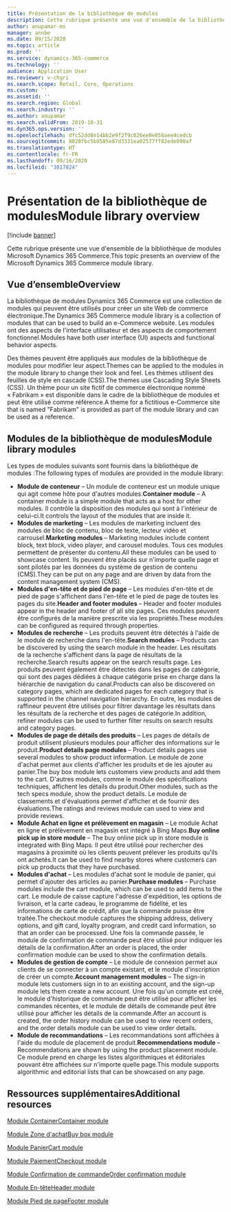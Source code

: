 ```yaml
---
title: Présentation de la bibliothèque de modules
description: Cette rubrique présente une vue d'ensemble de la bibliothèque de modules Microsoft Dynamics 365 Commerce.
author: anupamar-ms
manager: annbe
ms.date: 09/15/2020
ms.topic: article
ms.prod: ''
ms.service: dynamics-365-commerce
ms.technology: ''
audience: Application User
ms.reviewer: v-chgri
ms.search.scope: Retail, Core, Operations
ms.custom: ''
ms.assetid: ''
ms.search.region: Global
ms.search.industry: ''
ms.author: anupamar
ms.search.validFrom: 2019-10-31
ms.dyn365.ops.version: ''
ms.openlocfilehash: dfc52dd8e14bb2e9f2f9c026ee0e058aee4cedcb
ms.sourcegitcommit: 8028fbc5b9585e87d3331ea02577ff82ede090af
ms.translationtype: HT
ms.contentlocale: fr-FR
ms.lasthandoff: 09/16/2020
ms.locfileid: "3817824"
---
```

# <a name="module-library-overview"></a><span data-ttu-id="44ec9-103">Présentation de la bibliothèque de modules</span><span class="sxs-lookup"><span data-stu-id="44ec9-103">Module library overview</span></span>

[!include [banner](includes/banner.md)]

<span data-ttu-id="44ec9-104">Cette rubrique présente une vue d'ensemble de la bibliothèque de modules Microsoft Dynamics 365 Commerce.</span><span class="sxs-lookup"><span data-stu-id="44ec9-104">This topic presents an overview of the Microsoft Dynamics 365 Commerce module library.</span></span>

## <a name="overview"></a><span data-ttu-id="44ec9-105">Vue d’ensemble</span><span class="sxs-lookup"><span data-stu-id="44ec9-105">Overview</span></span>

<span data-ttu-id="44ec9-106">La bibliothèque de modules Dynamics 365 Commerce est une collection de modules qui peuvent être utilisés pour créer un site Web de commerce électronique.</span><span class="sxs-lookup"><span data-stu-id="44ec9-106">The Dynamics 365 Commerce module library is a collection of modules that can be used to build an e-Commerce website.</span></span> <span data-ttu-id="44ec9-107">Les modules ont des aspects de l'interface utilisateur et des aspects de comportement fonctionnel.</span><span class="sxs-lookup"><span data-stu-id="44ec9-107">Modules have both user interface (UI) aspects and functional behavior aspects.</span></span>

<span data-ttu-id="44ec9-108">Des thèmes peuvent être appliqués aux modules de la bibliothèque de modules pour modifier leur aspect.</span><span class="sxs-lookup"><span data-stu-id="44ec9-108">Themes can be applied to the modules in the module library to change their look and feel.</span></span> <span data-ttu-id="44ec9-109">Les thèmes utilisent des feuilles de style en cascade (CSS).</span><span class="sxs-lookup"><span data-stu-id="44ec9-109">The themes use Cascading Style Sheets (CSS).</span></span> <span data-ttu-id="44ec9-110">Un thème pour un site fictif de commerce électronique nommé « Fabrikam » est disponible dans le cadre de la bibliothèque de modules et peut être utilisé comme référence.</span><span class="sxs-lookup"><span data-stu-id="44ec9-110">A theme for a fictitious e-Commerce site that is named "Fabrikam" is provided as part of the module library and can be used as a reference.</span></span>

## <a name="module-library-modules"></a><span data-ttu-id="44ec9-111">Modules de la bibliothèque de modules</span><span class="sxs-lookup"><span data-stu-id="44ec9-111">Module library modules</span></span>

<span data-ttu-id="44ec9-112">Les types de modules suivants sont fournis dans la bibliothèque de modules :</span><span class="sxs-lookup"><span data-stu-id="44ec9-112">The following types of modules are provided in the module library:</span></span>

- <span data-ttu-id="44ec9-113">**Module de conteneur** – Un module de conteneur est un module unique qui agit comme hôte pour d'autres modules.</span><span class="sxs-lookup"><span data-stu-id="44ec9-113">**Container module** – A container module is a simple module that acts as a host for other modules.</span></span> <span data-ttu-id="44ec9-114">Il contrôle la disposition des modules qui sont à l'intérieur de celui-ci.</span><span class="sxs-lookup"><span data-stu-id="44ec9-114">It controls the layout of the modules that are inside it.</span></span>
- <span data-ttu-id="44ec9-115">**Modules de marketing** – Les modules de marketing incluent des modules de bloc de contenu, bloc de texte, lecteur vidéo et carrousel.</span><span class="sxs-lookup"><span data-stu-id="44ec9-115">**Marketing modules** – Marketing modules include content block, text block, video player, and carousel modules.</span></span> <span data-ttu-id="44ec9-116">Tous ces modules permettent de présenter du contenu.</span><span class="sxs-lookup"><span data-stu-id="44ec9-116">All these modules can be used to showcase content.</span></span> <span data-ttu-id="44ec9-117">Ils peuvent être placés sur n'importe quelle page et sont pilotés par les données du système de gestion de contenu (CMS).</span><span class="sxs-lookup"><span data-stu-id="44ec9-117">They can be put on any page and are driven by data from the content management system (CMS).</span></span>
- <span data-ttu-id="44ec9-118">**Modules d'en-tête et de pied de page** – Les modules d'en-tête et de pied de page s'affichent dans l'en-tête et le pied de page de toutes les pages du site.</span><span class="sxs-lookup"><span data-stu-id="44ec9-118">**Header and footer modules** – Header and footer modules appear in the header and footer of all site pages.</span></span> <span data-ttu-id="44ec9-119">Ces modules peuvent être configurés de la manière prescrite via les propriétés.</span><span class="sxs-lookup"><span data-stu-id="44ec9-119">These modules can be configured as required through properties.</span></span>
- <span data-ttu-id="44ec9-120">**Modules de recherche** – Les produits peuvent être détectés à l'aide de le module de recherche dans l'en-tête.</span><span class="sxs-lookup"><span data-stu-id="44ec9-120">**Search modules** – Products can be discovered by using the search module in the header.</span></span> <span data-ttu-id="44ec9-121">Les résultats de la recherche s'affichent dans la page de résultats de la recherche.</span><span class="sxs-lookup"><span data-stu-id="44ec9-121">Search results appear on the search results page.</span></span> <span data-ttu-id="44ec9-122">Les produits peuvent également être détectés dans les pages de catégorie, qui sont des pages dédiées à chaque catégorie prise en charge dans la hiérarchie de navigation du canal.</span><span class="sxs-lookup"><span data-stu-id="44ec9-122">Products can also be discovered on category pages, which are dedicated pages for each category that is supported in the channel navigation hierarchy.</span></span> <span data-ttu-id="44ec9-123">En outre, les modules de raffineur peuvent être utilisés pour filtrer davantage les résultats dans les résultats de la recherche et des pages de catégorie.</span><span class="sxs-lookup"><span data-stu-id="44ec9-123">In addition, refiner modules can be used to further filter results on search results and category pages.</span></span>
- <span data-ttu-id="44ec9-124">**Modules de page de détails des produits** – Les pages de détails de produit utilisent plusieurs modules pour afficher des informations sur le produit.</span><span class="sxs-lookup"><span data-stu-id="44ec9-124">**Product details page modules** – Product details pages use several modules to show product information.</span></span> <span data-ttu-id="44ec9-125">Le module de zone d'achat permet aux clients d'afficher les produits et de les ajouter au panier.</span><span class="sxs-lookup"><span data-stu-id="44ec9-125">The buy box module lets customers view products and add them to the cart.</span></span> <span data-ttu-id="44ec9-126">D'autres modules, comme le module des spécifications techniques, affichent les détails du produit.</span><span class="sxs-lookup"><span data-stu-id="44ec9-126">Other modules, such as the tech specs module, show the product details.</span></span> <span data-ttu-id="44ec9-127">Le module de classements et d'évaluations permet d'afficher et de fournir des évaluations.</span><span class="sxs-lookup"><span data-stu-id="44ec9-127">The ratings and reviews module can used to view and provide reviews.</span></span>
- <span data-ttu-id="44ec9-128">**Module Achat en ligne et prélèvement en magasin** – Le module Achat en ligne et prélèvement en magasin est intégré à Bing Maps.</span><span class="sxs-lookup"><span data-stu-id="44ec9-128">**Buy online pick up in store module** – The buy online pick up in store module is integrated with Bing Maps.</span></span> <span data-ttu-id="44ec9-129">Il peut être utilisé pour rechercher des magasins à proximité où les clients peuvent prélever les produits qu'ils ont achetés.</span><span class="sxs-lookup"><span data-stu-id="44ec9-129">It can be used to find nearby stores where customers can pick up products that they have purchased.</span></span>
- <span data-ttu-id="44ec9-130">**Modules d'achat** – Les modules d'achat sont le module de panier, qui permet d'ajouter des articles au panier.</span><span class="sxs-lookup"><span data-stu-id="44ec9-130">**Purchase modules** – Purchase modules include the cart module, which can be used to add items to the cart.</span></span> <span data-ttu-id="44ec9-131">Le module de caisse capture l'adresse d'expédition, les options de livraison, et la carte cadeau, le programme de fidélité, et les informations de carte de crédit, afin que la commande puisse être traitée.</span><span class="sxs-lookup"><span data-stu-id="44ec9-131">The checkout module captures the shipping address, delivery options, and gift card, loyalty program, and credit card information, so that an order can be processed.</span></span> <span data-ttu-id="44ec9-132">Une fois la commande passée, le module de confirmation de commande peut être utilisé pour indiquer les détails de la confirmation.</span><span class="sxs-lookup"><span data-stu-id="44ec9-132">After an order is placed, the order confirmation module can be used to show the confirmation details.</span></span>
- <span data-ttu-id="44ec9-133">**Modules de gestion de compte** – Le module de connexion permet aux clients de se connecter à un compte existant, et le module d'inscription de créer un compte.</span><span class="sxs-lookup"><span data-stu-id="44ec9-133">**Account management modules** – The sign-in module lets customers sign in to an existing account, and the sign-up module lets them create a new account.</span></span> <span data-ttu-id="44ec9-134">Une fois qu'un compte est créé, le module d'historique de commande peut être utilisé pour afficher les commandes récentes, et le module de détails de commande peut être utilisé pour afficher les détails de la commande.</span><span class="sxs-lookup"><span data-stu-id="44ec9-134">After an account is created, the order history module can be used to view recent orders, and the order details module can be used to view order details.</span></span>
- <span data-ttu-id="44ec9-135">**Module de recommandations** – Les recommandations sont affichées à l'aide du module de placement de produit.</span><span class="sxs-lookup"><span data-stu-id="44ec9-135">**Recommendations module** – Recommendations are shown by using the product placement module.</span></span> <span data-ttu-id="44ec9-136">Ce module prend en charge les listes algorithmiques et éditoriales pouvant être affichées sur n'importe quelle page.</span><span class="sxs-lookup"><span data-stu-id="44ec9-136">This module supports algorithmic and editorial lists that can be showcased on any page.</span></span>

## <a name="additional-resources"></a><span data-ttu-id="44ec9-137">Ressources supplémentaires</span><span class="sxs-lookup"><span data-stu-id="44ec9-137">Additional resources</span></span>

[<span data-ttu-id="44ec9-138">Module Container</span><span class="sxs-lookup"><span data-stu-id="44ec9-138">Container module</span></span>](add-container-module.md)

[<span data-ttu-id="44ec9-139">Module Zone d'achat</span><span class="sxs-lookup"><span data-stu-id="44ec9-139">Buy box module</span></span>](add-buy-box.md)

[<span data-ttu-id="44ec9-140">Module Panier</span><span class="sxs-lookup"><span data-stu-id="44ec9-140">Cart module</span></span>](add-cart-module.md)

[<span data-ttu-id="44ec9-141">Module Paiement</span><span class="sxs-lookup"><span data-stu-id="44ec9-141">Checkout module</span></span>](add-checkout-module.md)

[<span data-ttu-id="44ec9-142">Module Confirmation de commande</span><span class="sxs-lookup"><span data-stu-id="44ec9-142">Order confirmation module</span></span>](order-confirmation-module.md)

[<span data-ttu-id="44ec9-143">Module En-tête</span><span class="sxs-lookup"><span data-stu-id="44ec9-143">Header module</span></span>](author-header-module.md)

[<span data-ttu-id="44ec9-144">Module Pied de page</span><span class="sxs-lookup"><span data-stu-id="44ec9-144">Footer module</span></span>](author-footer-module.md)
